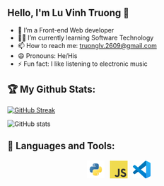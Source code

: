 ## Hello, I'm Lu Vinh Truong 👋

- 🔭 I’m a Front-end Web developer
- 👨‍🎓 I’m currently learning Software Technology
- 📫 How to reach me: truonglv.2609@gmail.com[](mailto:truonglv.2609@gmail.com)
- 😄 Pronouns: He/His
- ⚡ Fun fact: I like listening to electronic music

## :trophy: My Github Stats:
[![GitHub Streak](https://github-readme-streak-stats.herokuapp.com?user=truong-lv&theme=nightowl&date_format=M%20j%5B%2C%20Y%5D)](https://git.io/streak-stats)


![GitHub stats](https://github-readme-stats.vercel.app/api?username=truong-lv&show_icons=true&theme=tokyonight)

## 🧰 Languages and Tools:
<p align="center">
<img src="https://raw.githubusercontent.com/github/explore/80688e429a7d4ef2fca1e82350fe8e3517d3494d/topics/python/python.png" alt="Python" height="40" style="vertical-align:top; margin:4px">
<img src="https://raw.githubusercontent.com/github/explore/80688e429a7d4ef2fca1e82350fe8e3517d3494d/topics/javascript/javascript.png" alt="Javascript" height="40" style="vertical-align:top; margin:4px">
<img src="https://raw.githubusercontent.com/github/explore/80688e429a7d4ef2fca1e82350fe8e3517d3494d/topics/visual-studio-code/visual-studio-code.png" alt="VS Code" height="40" style="vertical-align:top; margin:4px">
</p>

<!-- ![](https://visitor-badge.laobi.icu/badge?page_id=truong-lv)

[![Github](https://img.shields.io/github/followers/truong-lv?label=Follow&style=social)](https://github.com/truong-lv) -->

